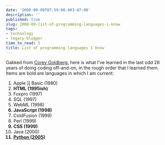 ```yaml
---
date: '2008-09-09T07:59:00.003-07:00'
description: ''
published: true
slug: 2008-09-list-of-programming-languages-i-know
tags:
- technology
- legacy-blogger
time_to_read: 5
title: List of programming languages I know
---
```


Gakked from <a href="http://coreygoldberg.blogspot.com/search/label/python">Corey Goldberg</a>, here is what I've learned in the last odd 28 years of doing coding off-and-on, in the rough order that I learned them.  Items are bold are languages in which I am current:<br /><ol><li>Apple ][ Basic (1980)<br /></li><li><span style="font-weight: bold;">HTML (1995ish)</span><br /></li><li>Foxpro (1997)<br /></li><li>SQL (1997)<br /></li><li>WebML (1998)<br /></li><li style="font-weight: bold;">JavaScript (1998)<br /></li><li>ColdFusion (1999)<br /></li><li>Perl (1999)<br /></li><li style="font-weight: bold;">CSS (1999)<br /></li><li> Java (2000)<br /></li><li style="font-weight: bold;"><a href="http://python.org/">Python (2005)<br /></a></li></ol>